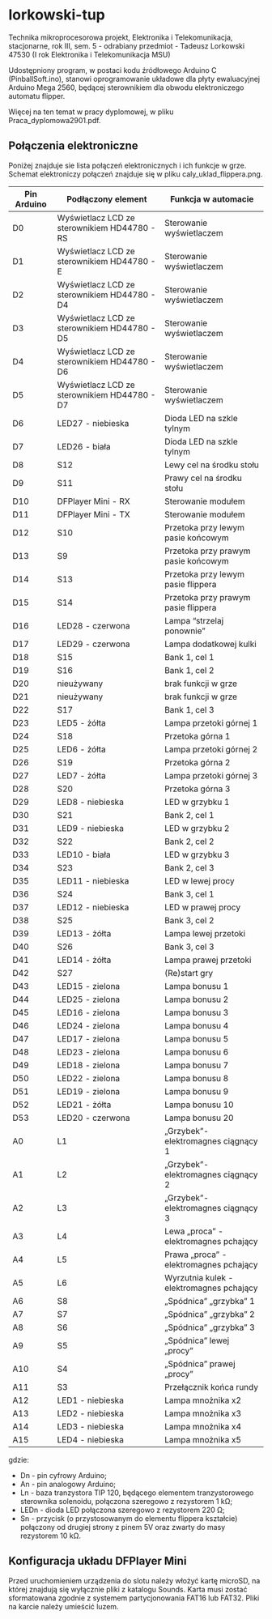 # lorkowski-tup
Technika mikroprocesorowa projekt, Elektronika i Telekomunikacja, stacjonarne, rok III, sem. 5 - odrabiany przedmiot - Tadeusz Lorkowski 47530 (I rok Elektronika i Telekomunikacja MSU)

Udostępniony program, w postaci kodu źródłowego Arduino C (PinballSoft.ino), stanowi oprogramowanie układowe dla płyty ewaluacyjnej Arduino Mega 2560, będącej sterownikiem dla obwodu elektroniczego automatu flipper.

Więcej na ten temat w pracy dyplomowej, w pliku Praca_dyplomowa2901.pdf.

## Połączenia elektroniczne
Poniżej znajduje sie lista połączeń elektronicznych i ich funkcje w grze. Schemat elektroniczy połączeń znajduje się w pliku caly_uklad_flippera.png.

| Pin Arduino | Podłączony element | Funkcja w automacie |
| -------- | ------- | ------- |
| D0 | Wyświetlacz LCD ze sterownikiem HD44780 - RS | Sterowanie wyświetlaczem |
| D1 | Wyświetlacz LCD ze sterownikiem HD44780 - E | Sterowanie wyświetlaczem |
| D2 | Wyświetlacz LCD ze sterownikiem HD44780 - D4 | Sterowanie wyświetlaczem |
| D3 | Wyświetlacz LCD ze sterownikiem HD44780 - D5 | Sterowanie wyświetlaczem |
| D4 | Wyświetlacz LCD ze sterownikiem HD44780 - D6 | Sterowanie wyświetlaczem |
| D5 | Wyświetlacz LCD ze sterownikiem HD44780 - D7 | Sterowanie wyświetlaczem |
| D6 | LED27 - niebieska | Dioda LED na szkle tylnym |
| D7 | LED26 - biała | Dioda LED na szkle tylnym |
| D8 | S12 | Lewy cel na środku stołu |
| D9 | S11 | Prawy cel na środku stołu |
| D10 | DFPlayer Mini - RX | Sterowanie modułem |
| D11 | DFPlayer Mini - TX | Sterowanie modułem |
| D12 | S10 | Przetoka przy lewym pasie końcowym |
| D13 | S9 | Przetoka przy prawym pasie końcowym |
| D14 | S13 | Przetoka przy lewym pasie flippera |
| D15 | S14 | Przetoka przy prawym pasie flippera |
| D16 | LED28 - czerwona | Lampa “strzelaj ponownie” |
| D17 | LED29 - czerwona | Lampa dodatkowej kulki |
| D18 | S15 | Bank 1, cel 1 |
| D19 | S16 | Bank 1, cel 2 |
| D20 | nieużywany | brak funkcji w grze |
| D21 | nieużywany | brak funkcji w grze |
| D22 | S17 | Bank 1, cel 3 |
| D23 | LED5 - żółta | Lampa przetoki górnej 1 |
| D24 | S18 | Przetoka górna 1 |
| D25 | LED6 - żółta | Lampa przetoki górnej 2 |
| D26 | S19 | Przetoka górna 2 |
| D27 | LED7 - żółta | Lampa przetoki górnej 3 |
| D28 | S20 | Przetoka górna 3 |
| D29 | LED8 - niebieska | LED w grzybku 1 |
| D30 | S21 | Bank 2, cel 1 |
| D31 | LED9 - niebieska | LED w grzybku 2 |
| D32 | S22 | Bank 2, cel 2 |
| D33 | LED10 - biała | LED w grzybku 3 |
| D34 | S23 | Bank 2, cel 3 |
| D35 | LED11 - niebieska | LED w lewej procy |
| D36 | S24 | Bank 3, cel 1 |
| D37 | LED12 - niebieska | LED w prawej procy |
| D38 | S25 | Bank 3, cel 2 |
| D39 | LED13 - żółta | Lampa lewej przetoki |
| D40 | S26 | Bank 3, cel 3 |
| D41 | LED14 - żółta | Lampa prawej przetoki |
| D42 | S27 | (Re)start gry |
| D43 | LED15 - zielona | Lampa bonusu 1 |
| D44 | LED25 - zielona | Lampa bonusu 2 |
| D45 | LED16 - zielona | Lampa bonusu 3 |
| D46 | LED24 - zielona | Lampa bonusu 4 |
| D47 | LED17 - zielona | Lampa bonusu 5 |
| D48 | LED23 - zielona | Lampa bonusu 6 |
| D49 | LED18 - zielona | Lampa bonusu 7 |
| D50 | LED22 - zielona | Lampa bonusu 8 |
| D51 | LED19 - zielona | Lampa bonusu 9 |
| D52 | LED21 - żółta | Lampa bonusu 10 |
| D53 | LED20 - czerwona | Lampa bonusu 20 |
| A0 | L1 | „Grzybek”- elektromagnes ciągnący 1  |
| A1 | L2 | „Grzybek”- elektromagnes ciągnący 2 |
| A2 | L3 | „Grzybek”- elektromagnes ciągnący 3 |
| A3 | L4 | Lewa „proca” - elektromagnes pchający |
| A4 | L5 | Prawa „proca” - elektromagnes pchający |
| A5 | L6 | Wyrzutnia kulek - elektromagnes pchający |
| A6 | S8 | „Spódnica” „grzybka” 1 |
| A7 | S7 | „Spódnica” „grzybka” 2 |
| A8 | S6 | „Spódnica” „grzybka” 3 |
| A9 | S5 | „Spódnica” lewej „procy” |
| A10 | S4 | „Spódnica” prawej „procy” |
| A11 | S3 | Przełącznik końca rundy |
| A12 | LED1 - niebieska | Lampa mnożnika x2 |
| A13 | LED2 - niebieska | Lampa mnożnika x3 |
| A14 | LED3 - niebieska | Lampa mnożnika x4 |
| A15 | LED4 - niebieska | Lampa mnożnika x5 |

gdzie:
- Dn - pin cyfrowy Arduino;
- An - pin analogowy Arduino;
- Ln - baza tranzystora TIP 120, będącego elementem tranzystorowego sterownika solenoidu, połączona szeregowo z rezystorem 1 kΩ;
- LEDn - dioda LED połączona szeregowo z rezystorem 220 Ω;
- Sn - przycisk (o przystosowanym do elementu flippera kształcie) połączony od drugiej strony z pinem 5V oraz zwarty do masy rezystorem 10 kΩ.

## Konfiguracja układu DFPlayer Mini
Przed uruchomieniem urządzenia do slotu należy włożyć kartę microSD, na której znajdują się wyłącznie pliki z katalogu Sounds. Karta musi zostać sformatowana zgodnie z systemem partycjonowania FAT16 lub FAT32. Pliki na karcie należy umieścić luzem.
